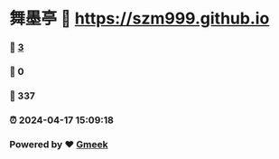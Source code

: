# 舞墨亭 :link: https://szm999.github.io 
### :page_facing_up: [3](https://szm999.github.io/tag.html) 
### :speech_balloon: 0 
### :hibiscus: 337 
### :alarm_clock: 2024-04-17 15:09:18 
### Powered by :heart: [Gmeek](https://github.com/Meekdai/Gmeek)
